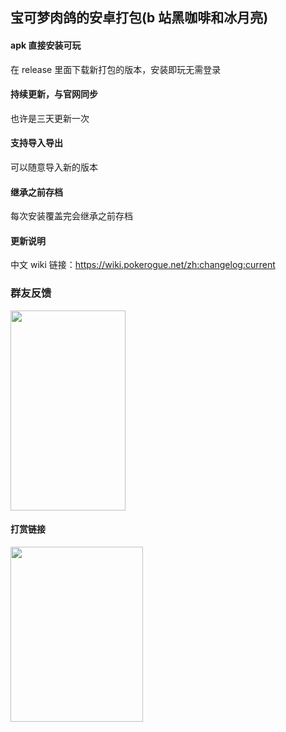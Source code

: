 <!--
 * @Author: nzgw
 * @Date: 2024-06-01 02:00:03
 * @LastEditors: nzgw
 * @LastEditTime: 2024-06-02 16:04:24
 * @FilePath: \HelloWorld\README.md
 * @Description:
 *
 * Copyright (c) 2024 by ${git_name_email}, All Rights Reserved.
-->

## 宝可梦肉鸽的安卓打包(b 站黑咖啡和冰月亮)

#### apk 直接安装可玩

在 release 里面下载新打包的版本，安装即玩无需登录

#### 持续更新，与官网同步

也许是三天更新一次

#### 支持导入导出

可以随意导入新的版本

#### 继承之前存档

每次安装覆盖完会继承之前存档

#### 更新说明

中文 wiki 链接：https://wiki.pokerogue.net/zh:changelog:current

### 群友反馈

<a href="https://smms.app/image/fOwC29NYQ81rVvy" target="_blank"><img src="https://s2.loli.net/2024/06/02/fOwC29NYQ81rVvy.png" width=184 height=320></a>


#### 打赏链接


<a href="https://smms.app/image/dH5gmwYtMaKBrWO" target="_blank"><img src="https://s2.loli.net/2024/06/02/dH5gmwYtMaKBrWO.jpg" width=212 height=280></a>

